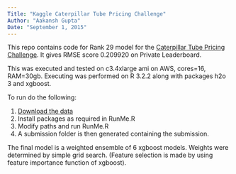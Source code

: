 ```yaml
---
Title: "Kaggle Caterpillar Tube Pricing Challenge"
Author: "Aakansh Gupta"
Date: "September 1, 2015"
---
```


This repo contains code for Rank 29 model for the [Caterpillar Tube Pricing Challenge](https://www.kaggle.com/c/caterpillar-tube-pricing). It gives RMSE score 0.209920 on Private Leaderboard.

This was executed and tested on c3.4xlarge ami on AWS, cores=16, RAM=30gb. Executing was performed on R 3.2.2 along with packages h2o 3 and xgboost.

To run do the following:

1. [Download the data](https://www.kaggle.com/c/caterpillar-tube-pricing/data)
2. Install packages as required in RunMe.R
3. Modify paths and run RunMe.R
4. A submission folder is then generated containing the submission.

The final model is a weighted ensemble of 6 xgboost models. Weights were determined by simple grid search. (Feature selection is made by using feature importance function of xgboost).


